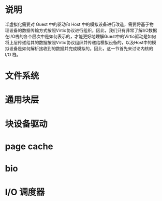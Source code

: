 
# 说明

半虚拟化需要对 Guest 中的驱动和 Host 中的模拟设备进行改造，需要将基于物理设备的数据传输方式按照Virtio协议进行组织。因此，我们只有非常了解I/O数据在I/O栈的各个层次中是如何表示的，才能更好地理解Guest中的Virtio驱动是如何将上层传递给其的数据按照Virtio协议组织并传递给模拟设备的，以及Host中的模拟设备是如何解析接收到的数据并完成模拟的。因此，这一节首先来讨论内核的 I/O 栈。

# 文件系统


# 通用块层


# 块设备驱动

# page cache


# bio


# I/O 调度器

